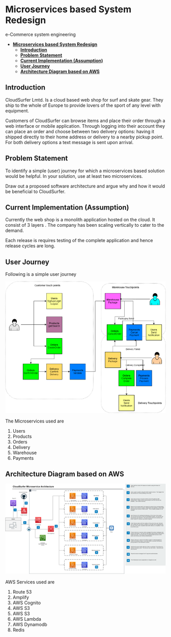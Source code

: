# **Microservices based System Redesign**
e-Commerce system engineering 

- [**Microservices based System Redesign**](#microservices-based-system-redesign)
  - [**Introduction**](#introduction)
  - [**Problem Statement**](#problem-statement)
  - [**Current Implementation (Assumption)**](#current-implementation-assumption)
  - [**User Journey**](#user-journey)
  - [**Architecture Diagram based on AWS**](#architecture-diagram-based-on-aws)


## **Introduction**
CloudSurfer Lmtd. Is a cloud
based web shop for surf and skate gear. They ship
to the whole of Europe to provide lovers of the sport of any level with equipment.

Customers of CloudSurfer can browse items and place their order through a web
interface or mobile application. Through logging into their account they can place
an order and choose between two delivery options: having it shipped directly to
their home address or delivery to a nearby pickup point. For both delivery options
a text message is sent upon arrival.


## **Problem Statement**
 To identify a simple (user) journey for which a microservices based
solution would be helpful. In your solution, use at least two microservices. 

Draw out a proposed software architecture and argue why and how it would be
beneficial to CloudSurfer. 
## **Current Implementation (Assumption)**
Currently the web shop is a monolith application hosted on the cloud. It consist of 3 layers . The company has been scaling vertically to cater to the demand. 

Each release is requires testing of the complete application and hence release cycles are long.

## **User Journey**

Following is a simple user journey 

![User Journey](images/cloudSurfer.png)

The Microservices used are
1. Users
2. Products
3. Orders
4. Delivery
5. Warehouse
6. Payments

## **Architecture Diagram based on AWS**
![Architecture Diagram](images/Architecture%20Diagram.png)

AWS Services used are
1. Route 53
2. Amplify
3. AWS Cognito
4. AWS S3
5. AWS S3 
6. AWS Lambda
7. AWS Dynamodb
8. Redis

